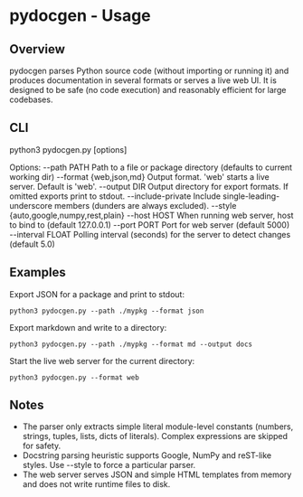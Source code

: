 pydocgen - Usage
===============

Overview
--------
pydocgen parses Python source code (without importing or running it) and produces documentation in several formats or serves a live web UI. It is designed to be safe (no code execution) and reasonably efficient for large codebases.

CLI
---

python3 pydocgen.py [options]

Options:
  --path PATH            Path to a file or package directory (defaults to current working dir)
  --format {web,json,md} Output format. 'web' starts a live server. Default is 'web'.
  --output DIR           Output directory for export formats. If omitted exports print to stdout.
  --include-private      Include single-leading-underscore members (dunders are always excluded).
  --style {auto,google,numpy,rest,plain}
  --host HOST            When running web server, host to bind to (default 127.0.0.1)
  --port PORT            Port for web server (default 5000)
  --interval FLOAT       Polling interval (seconds) for the server to detect changes (default 5.0)

Examples
--------

Export JSON for a package and print to stdout:

    python3 pydocgen.py --path ./mypkg --format json

Export markdown and write to a directory:

    python3 pydocgen.py --path ./mypkg --format md --output docs

Start the live web server for the current directory:

    python3 pydocgen.py --format web

Notes
-----
- The parser only extracts simple literal module-level constants (numbers, strings, tuples, lists, dicts of literals). Complex expressions are skipped for safety.
- Docstring parsing heuristic supports Google, NumPy and reST-like styles. Use --style to force a particular parser.
- The web server serves JSON and simple HTML templates from memory and does not write runtime files to disk.
